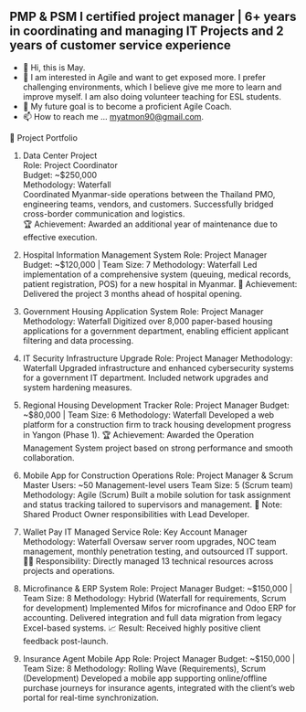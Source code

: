 ## PMP & PSM I certified project manager | 6+ years in coordinating and managing IT Projects and 2 years of customer service experience


- 👋 Hi, this is May.
- 👀 I am interested in Agile and want to get exposed more. I prefer challenging environments, which I believe give me more to learn and improve myself. I am also doing volunteer teaching for ESL students.
- 💞️ My future goal is to become a proficient Agile Coach.
- 📫 How to reach me ... myatmon90@gmail.com.

🧠 Project Portfolio
1. Data Center Project  
Role: Project Coordinator  
Budget: ~$250,000  
Methodology: Waterfall  
Coordinated Myanmar-side operations between the Thailand PMO, engineering teams, vendors, and customers. Successfully bridged cross-border communication and logistics.  
🏆 Achievement: Awarded an additional year of maintenance due to effective execution.

2. Hospital Information Management System
Role: Project Manager
Budget: ~$120,000 | Team Size: 7
Methodology: Waterfall
Led implementation of a comprehensive system (queuing, medical records, patient registration, POS) for a new hospital in Myanmar.
🚀 Achievement: Delivered the project 3 months ahead of hospital opening.

3. Government Housing Application System
Role: Project Manager
Methodology: Waterfall
Digitized over 8,000 paper-based housing applications for a government department, enabling efficient applicant filtering and data processing.

4. IT Security Infrastructure Upgrade
Role: Project Manager
Methodology: Waterfall
Upgraded infrastructure and enhanced cybersecurity systems for a government IT department. Included network upgrades and system hardening measures.

5. Regional Housing Development Tracker
Role: Project Manager
Budget: ~$80,000 | Team Size: 6
Methodology: Waterfall
Developed a web platform for a construction firm to track housing development progress in Yangon (Phase 1).
🏆 Achievement: Awarded the Operation Management System project based on strong performance and smooth collaboration.

6. Mobile App for Construction Operations
Role: Project Manager & Scrum Master
Users: ~50 Management-level users
Team Size: 5 (Scrum team)
Methodology: Agile (Scrum)
Built a mobile solution for task assignment and status tracking tailored to supervisors and management.
👥 Note: Shared Product Owner responsibilities with Lead Developer.

7. Wallet Pay IT Managed Service
Role: Key Account Manager
Methodology: Waterfall
Oversaw server room upgrades, NOC team management, monthly penetration testing, and outsourced IT support.
👨‍💼 Responsibility: Directly managed 13 technical resources across projects and operations.

8. Microfinance & ERP System
Role: Project Manager
Budget: ~$150,000 | Team Size: 8
Methodology: Hybrid (Waterfall for requirements, Scrum for development)
Implemented Mifos for microfinance and Odoo ERP for accounting. Delivered integration and full data migration from legacy Excel-based systems.
📈 Result: Received highly positive client feedback post-launch.

9. Insurance Agent Mobile App
Role: Project Manager
Budget: ~$150,000 | Team Size: 8
Methodology: Rolling Wave (Requirements), Scrum (Development)
Developed a mobile app supporting online/offline purchase journeys for insurance agents, integrated with the client’s web portal for real-time synchronization.
